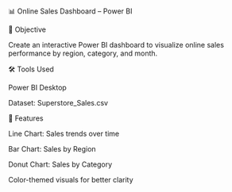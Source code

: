 📊 Online Sales Dashboard – Power BI


🎯 Objective


Create an interactive Power BI dashboard to visualize online sales performance by region, category, and month.

🛠 Tools Used


Power BI Desktop


Dataset: Superstore_Sales.csv


📁 Features


Line Chart: Sales trends over time


Bar Chart: Sales by Region

Donut Chart: Sales by Category

Color-themed visuals for better clarity
